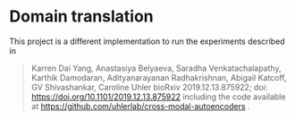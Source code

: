# Domain translation

This project is a different implementation to run the experiments described in 
>Karren Dai Yang, Anastasiya Belyaeva, Saradha Venkatachalapathy, Karthik Damodaran, Adityanarayanan Radhakrishnan, Abigail Katcoff, GV Shivashankar, Caroline Uhler
bioRxiv 2019.12.13.875922; doi: https://doi.org/10.1101/2019.12.13.875922
including the code available at https://github.com/uhlerlab/cross-modal-autoencoders .
